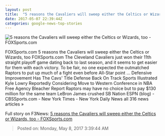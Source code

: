 ```yaml
---
layout: post
title:  "5 reasons the Cavaliers will sweep either the Celtics or Wizards, too - FOXSports.com"
date: 2017-05-07 22:39:44Z
categories: google-news-top-stories
---
```


![5 reasons the Cavaliers will sweep either the Celtics or Wizards, too - FOXSports.com](http://b.fssta.com/uploads/2017/05/lebron1.vresize.1200.630.high.0.jpg)

FOXSports.com 5 reasons the Cavaliers will sweep either the Celtics or Wizards, too FOXSports.com The Cleveland Cavaliers just won their 11th straight playoff game dating back to last season, and it seems to get easier for them with each victory. To be fair, no one expected the outmatched Raptors to put up much of a fight even before All-Star point ... Defensive Improvement Has The Cavs' Title Defense Back On Track Sports Illustrated Kyle Lowry Reportedly Considering Move to Western Conference in NBA Free Agency Bleacher Report Raptors may have no choice but to pay $130 million for the same team LeBron James crushed SB Nation ESPN (blog) - CBSSports.com - New York Times - New York Daily News all 316 news articles »


Full story on F3News: [5 reasons the Cavaliers will sweep either the Celtics or Wizards, too - FOXSports.com](http://www.f3nws.com/n/4HQjqG)

> Posted on: Monday, May 8, 2017 3:39:44 AM
